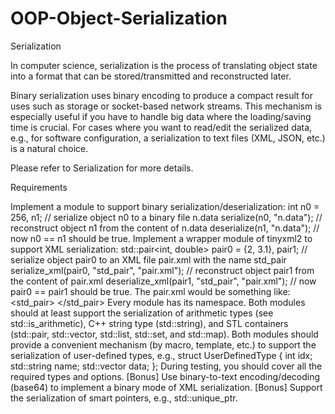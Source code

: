 # OOP-Object-Serialization

Serialization

In computer science, serialization is the process of translating object state into a format that can be stored/transmitted and reconstructed later.

Binary serialization uses binary encoding to produce a compact result for uses such as storage or socket-based network streams. This mechanism is especially useful if you have to handle big data where the loading/saving time is crucial.
For cases where you want to read/edit the serialized data, e.g., for software configuration, a serialization to text files (XML, JSON, etc.) is a natural choice.

Please refer to Serialization for more details.

Requirements

Implement a module to support binary serialization/deserialization:
int n0 = 256, n1;
// serialize object n0 to a binary file n.data
serialize(n0, "n.data");
// reconstruct object n1 from the content of n.data
deserialize(n1, "n.data");
// now n0 == n1 should be true.
Implement a wrapper module of tinyxml2 to support XML serialization:
std::pair<int, double> pair0 = {2, 3.1}, pair1;
// serialize object pair0 to an XML file pair.xml with the name std_pair
serialize_xml(pair0, "std_pair", "pair.xml");
// reconstruct object pair1 from the content of pair.xml
deserialize_xml(pair1, "std_pair", "pair.xml");
// now pair0 == pair1 should be true.
The pair.xml would be something like:
<serialization>
  <std_pair>
      <first val="2"/>
      <second val="3.1000000000000001"/>
  </std_pair>
</serialization>
Every module has its namespace.
Both modules should at least support the serialization of arithmetic types (see std::is_arithmetic), C++ string type (std::string), and STL containers (std::pair, std::vector, std::list, std::set, and std::map).
Both modules should provide a convenient mechanism (by macro, template, etc.) to support the serialization of user-defined types, e.g.,
struct UserDefinedType {
  int idx;
  std::string name;
  std::vector<double> data;
};
During testing, you should cover all the required types and options.
[Bonus] Use binary-to-text encoding/decoding (base64) to implement a binary mode of XML serialization.
[Bonus] Support the serialization of smart pointers, e.g., std::unique_ptr.
